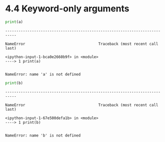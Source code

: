 # 4.4 Keyword-only arguments


```python
print(a)
```


    ---------------------------------------------------------------------------

    NameError                                 Traceback (most recent call last)

    <ipython-input-1-bca0e2660b9f> in <module>
    ----> 1 print(a)
    

    NameError: name 'a' is not defined



```python
print(b)
```


    ---------------------------------------------------------------------------

    NameError                                 Traceback (most recent call last)

    <ipython-input-1-67e500defa1b> in <module>
    ----> 1 print(b)
    

    NameError: name 'b' is not defined


